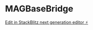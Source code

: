 # MAGBaseBridge

[Edit in StackBlitz next generation editor ⚡️](https://stackblitz.com/~/github.com/Tytandoteth/MAGBaseBridge)